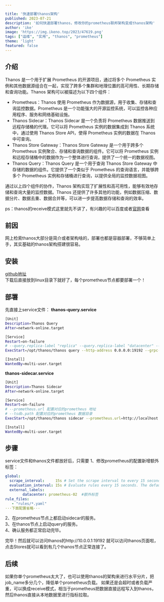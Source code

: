 ```yaml
---

title: '快速部署thanos架构'
published: 2023-07-21
description: '如何快速部署thanos，修改你的prometheus联邦架构变成thanos架构'
author: 'ike'
image: 'https://img.ikeno.top/2023/47619.png'
tags: ["运维", "实用", "thanos", "prometheus"]
theme: 'light'
featured: false
---
```

## 介绍
Thanos 是一个用于扩展 Prometheus 的开源项目，通过将多个 Prometheus 实例和其他数据源组合在一起，实现了跨多个集群和地理位置的高可用性、长期存储和查询功能。Thanos 架构可以被描述为以下四个组件：  
  
* Prometheus：Thanos 使用 Prometheus 作为数据源，用于收集、存储和查询监控数据。Prometheus 是一个功能强大的开源监控系统，可以监控各种应用程序、服务和网络基础设施。  
* Thanos Sidecar：Thanos Sidecar 是一个负责将 Prometheus 数据推送到远程存储桶的代理。它可以将 Prometheus 实例的数据集成到 Thanos 系统中，通过使用 Thanos Store API，使得 Prometheus 实例的数据在 Thanos 中可查询。  
* Thanos Store Gateway：Thanos Store Gateway 是一个用于跨多个 Prometheus 实例聚合、存储和查询数据的组件。它可以将 Prometheus 实例和远程存储桶中的数据作为一个整体进行查询，提供了一个统一的数据视图。  
* Thanos Query：Thanos Query 是一个用于查询 Thanos Store Gateway 中存储的数据的组件。它提供了一个类似于 Prometheus 的查询语言，并能够跨多个 Prometheus 实例和存储桶进行查询，以提供全局的监控数据视图。  
  
通过以上四个组件的协作，Thanos 架构实现了扩展性和高可用性，能够有效地存储和查询大量的监控数据。Thanos 还提供了许多其他的功能，例如数据压缩、数据分片、数据去重、数据合并等，可以进一步提高数据存储和查询的效率。

ps：thanos的receive模式这里就先不讲了，有兴趣的可以百度或者[官网](https://github.com/thanos-io/thanos)查看

## 前因  
网上检索thanos大部分是简介或者架构啥的，部署也都是容器部署，不够简单上手，其实基础的thanos架构搭建很容易。

## 安装
[github地址](https://github.com/thanos-io/thanos/releases/)  
下载后直接放到linux目录下就好了，每个prometheus节点都要部署一个！  

## 部署
先直接上service文件：
**thanos-query.service**
```bash
[Unit]
Description=Thanos Query
After=network-online.target

[Service]
Restart=on-failure
# --query.replica-label "replica" --query.replica-label "datacenter" --> 加上后，thanos query 查询同一节点的数据时，会自动去重
ExecStart=/opt/thanos/thanos query --http-address 0.0.0.0:19192 --grpc-address=0.0.0.0:11901 --store=10.0.0.1:19090,10.0.0.2:19090

[Install]
WantedBy=multi-user.target
```

**thanos-sidecar.service**  
```bash
[Unit]
Description=Thanos Sidecar
After=network-online.target

[Service]
Restart=on-failure
# --prometheus.url 配置对应的prometheus 地址
# --tsdb.path 配置对应的prometheus 数据目录
ExecStart=/opt/thanos/thanos sidecar --prometheus.url=http://localhost:9090 --tsdb.path=/data/prometheus-data --grpc-address=0.0.0.0:19090 --http-address=0.0.0.0:19091

[Install]
WantedBy=multi-user.target
```

## 步骤
service文件和thanos文件都放好后，只需要
1、修改prometheus的配置新增额外标签：  
```yaml
global:
  scrape_interval:     15s # Set the scrape interval to every 15 seconds. Default is every 1 minute.
  evaluation_interval: 15s # Evaluate rules every 15 seconds. The default is every 1 minute.
  external_labels:
        datacenter: prometheus-02  #额外标签
rule_files:
   - "rules/*.yaml"
···下面配置省略···
```  
2、在prometheus节点上都启动sidecar的服务。  
3、在thanos节点上启动query的服务。  
4、确认服务都正常启动完毕。  

完毕！然后就可以访问thanos的http://10.0.0.1:19192 就可以访问thanos页面啦，点击Stores就可以看到有几个thanos节点正常连接了。

## 后续
如果你单个prometheus太大了，也可以使用thanos的架构来进行水平分片，把job_name多分几个，降低单个prometheus负载。
如果还是会超时或者负载严重，可以换成receive模式，相当于prometheus把数据直接远程写入到thanos，然后thanos直接从本地数据里进行指标拉取。
